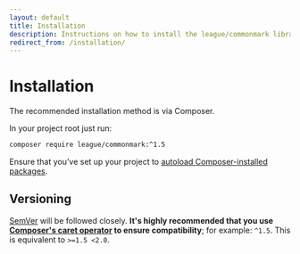 ```yaml
---
layout: default
title: Installation
description: Instructions on how to install the league/commonmark library
redirect_from: /installation/
---
```


# Installation

The recommended installation method is via Composer.

In your project root just run:

```bash
composer require league/commonmark:^1.5
```

Ensure that you’ve set up your project to [autoload Composer-installed packages](https://getcomposer.org/doc/01-basic-usage.md#autoloading).

## Versioning

[SemVer](http://semver.org/) will be followed closely.  **It's highly recommended that you use [Composer's caret operator](https://getcomposer.org/doc/articles/versions.md#caret-version-range-) to ensure compatibility**; for example: `^1.5`.  This is equivalent to `>=1.5 <2.0`.
